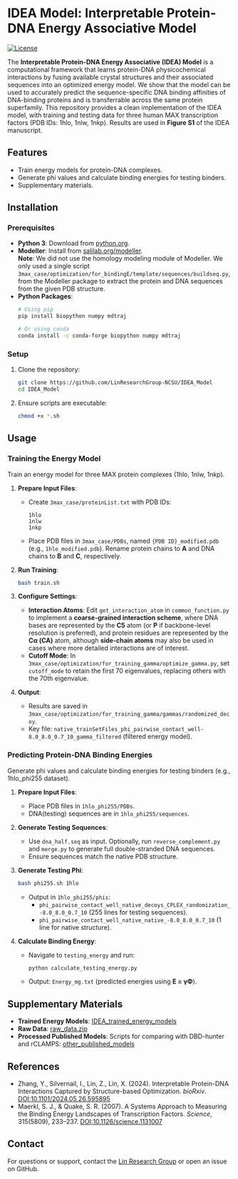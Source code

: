 # IDEA Model: Interpretable Protein-DNA Energy Associative Model

[![License](https://img.shields.io/badge/License-MIT-blue.svg)](https://opensource.org/licenses/MIT)

The **Interpretable Protein-DNA Energy Associative (IDEA) Model** is a computational framework that learns protein-DNA physicochemical interactions by fusing available crystal structures and their associated sequences into an optimized energy model. We show that the model can be used to accurately predict the sequence-specific DNA binding affinities of DNA-binding proteins and is transferrable across the same protein superfamily. This repository provides a clean implementation of the IDEA model, with training and testing data for three human MAX transcription factors (PDB IDs: 1hlo, 1nlw, 1nkp). Results are used in **Figure S1** of the IDEA manuscript.

## Features

- Train energy models for protein-DNA complexes.
- Generate phi values and calculate binding energies for testing binders.
- Supplementary materials.

## Installation

### Prerequisites

- **Python 3**: Download from [python.org](https://www.python.org/downloads/).
- **Modeller**: Install from [salilab.org/modeller](https://salilab.org/modeller/download_installation.html).  
  **Note**: We did not use the homology modeling module of Modeller. We only used a single script `3max_case/optimization/for_bindingE/template/sequences/buildseq.py`, from the Modeller package to extract the protein and DNA sequences from the given PDB structure. 
- **Python Packages**:
  ```bash
  # Using pip
  pip install biopython numpy mdtraj

  # Or using conda
  conda install -c conda-forge biopython numpy mdtraj
  ```

### Setup

1. Clone the repository:
   ```bash
   git clone https://github.com/LinResearchGroup-NCSU/IDEA_Model
   cd IDEA_Model
   ```
2. Ensure scripts are executable:
   ```bash
   chmod +x *.sh
   ```

## Usage

### Training the Energy Model

Train an energy model for three MAX protein complexes (1hlo, 1nlw, 1nkp).

1. **Prepare Input Files**:
   - Create `3max_case/proteinList.txt` with PDB IDs:
     ```
     1hlo
     1nlw
     1nkp
     ```
   - Place PDB files in `3max_case/PDBs`, named `{PDB ID}_modified.pdb` (e.g., `1hlo_modified.pdb`). Rename protein chains to **A** and DNA chains to **B** and **C**, respectively.

2. **Run Training**:
   ```bash
   bash train.sh
   ```

3. **Configure Settings**:
   - **Interaction Atoms**: Edit `get_interaction_atom` in `common_function.py` to implement a **coarse-grained interaction scheme**, where DNA bases are represented by the **C5** atom (or **P** if backbone-level resolution is preferred), and protein residues are represented by the **Cα (CA)** atom, although **side-chain atoms** may also be used in cases where more detailed interactions are of interest.
   - **Cutoff Mode**: In `3max_case/optimization/for_training_gamma/optimize_gamma.py`, set `cutoff_mode` to retain the first 70 eigenvalues, replacing others with the 70th eigenvalue.

4. **Output**:
   - Results are saved in `3max_case/optimization/for_training_gamma/gammas/randomized_decoy`.
   - Key file: `native_trainSetFiles_phi_pairwise_contact_well-8.0_8.0_0.7_10_gamma_filtered` (filtered energy model).

### Predicting Protein-DNA Binding Energies

Generate phi values and calculate binding energies for testing binders (e.g., 1hlo_phi255 dataset).

1. **Prepare Input Files**:
   - Place PDB files in `1hlo_phi255/PDBs`.
   - DNA(testing) sequences are in `1hlo_phi255/sequences`.

2. **Generate Testing Sequences**:
   - Use `dna_half.seq` as input. Optionally, run `reverse_complement.py` and `merge.py` to generate full double-stranded DNA sequences.
   - Ensure sequences match the native PDB structure.

3. **Generate Testing Phi**:
   ```bash
   bash phi255.sh 1hlo
   ```
   - Output in `1hlo_phi255/phis`:
     - `phi_pairwise_contact_well_native_decoys_CPLEX_randomization_-8.0_8.0_0.7_10` (255 lines for testing sequences).
     - `phi_pairwise_contact_well_native_native_-8.0_8.0_0.7_10` (1 line for native structure).

4. **Calculate Binding Energy**:
   - Navigate to `testing_energy` and run:
     ```bash
     python calculate_testing_energy.py
     ```
   - Output: `Energy_mg.txt` (predicted energies using **E = γΦ**).

## Supplementary Materials

- **Trained Energy Models**: [IDEA_trained_energy_models](https://github.com/LinResearchGroup-NCSU/IDEA_Model/tree/main/supplementary_materials/IDEA_trained_energy_models)
- **Raw Data**: [raw_data.zip](https://github.com/LinResearchGroup-NCSU/IDEA_Model/blob/main/supplementary_materials/raw_data.zip)
- **Processed Published Models**: Scripts for comparing with DBD-hunter and rCLAMPS: [other_published_models](https://github.com/LinResearchGroup-NCSU/IDEA_Model/tree/main/supplementary_materials/other_published_models)

## References

- Zhang, Y., Silvernail, I., Lin, Z., Lin, X. (2024). Interpretable Protein-DNA Interactions Captured by Structure-based Optimization. *bioRxiv*. [DOI:10.1101/2024.05.26.595895](https://www.biorxiv.org/content/10.1101/2024.05.26.595895v1)
- Maerkl, S. J., & Quake, S. R. (2007). A Systems Approach to Measuring the Binding Energy Landscapes of Transcription Factors. *Science*, 315(5809), 233–237. [DOI:10.1126/science.1131007](https://doi.org/10.1126/science.1131007)

## Contact

For questions or support, contact the [Lin Research Group](https://github.com/LinResearchGroup-NCSU) or open an issue on GitHub.
